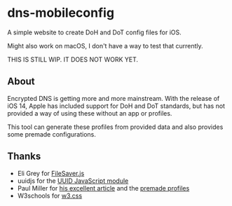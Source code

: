 # dns-mobileconfig
A simple website to create DoH and DoT config files for iOS. 

Might also work on macOS, I don't have a way to test that currently.

THIS IS STILL WIP. IT DOES NOT WORK YET.

## About

Encrypted DNS is getting more and more mainstream. With the release of iOS 14, Apple has included support for DoH and DoT standards, but has not provided a way of using these without an app or profiles.

This tool can generate these profiles from provided data and also provides some premade configurations.

## Thanks

- Eli Grey for [FileSaver.js](https://github.com/eligrey/FileSaver.js)
- uuidjs for the [UUID JavaScript module](https://github.com/uuidjs/uuid)
- Paul Miller for [his excellent article](https://paulmillr.com/posts/encrypted-dns/) and the [premade profiles](https://github.com/paulmillr/encrypted-dns)
- W3schools for [w3.css](https://www.w3schools.com/w3css/)